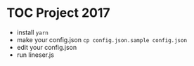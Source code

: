 # TOC Project 2017
  * install
    `yarn`
  * make your config.json
    `cp config.json.sample config.json`
  * edit your config.json
  * run lineser.js
